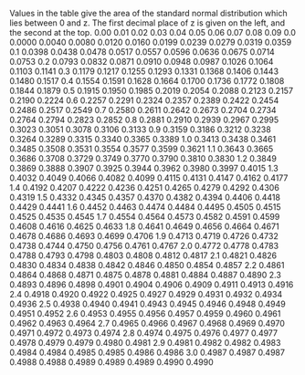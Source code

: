 Values in the table give the area of the standard normal distribution
which lies between 0 and z. The first decimal place of z is given on the
left, and the second at the top.
0.00
0.01
0.02
0.03
0.04
0.05
0.06
0.07
0.08
0.09
0.0
0.0000
0.0040
0.0080
0.0120
0.0160
0.0199
0.0239
0.0279
0.0319
0.0359
0.1
0.0398
0.0438
0.0478
0.0517
0.0557
0.0596
0.0636
0.0675
0.0714
0.0753
0.2
0.0793
0.0832
0.0871
0.0910
0.0948
0.0987
0.1026
0.1064
0.1103
0.1141
0.3
0.1179
0.1217
0.1255
0.1293
0.1331
0.1368
0.1406
0.1443
0.1480
0.1517
0.4
0.1554
0.1591
0.1628
0.1664
0.1700
0.1736
0.1772
0.1808
0.1844
0.1879
0.5
0.1915
0.1950
0.1985
0.2019
0.2054
0.2088
0.2123
0.2157
0.2190
0.2224
0.6
0.2257
0.2291
0.2324
0.2357
0.2389
0.2422
0.2454
0.2486
0.2517
0.2549
0.7
0.2580
0.2611
0.2642
0.2673
0.2704
0.2734
0.2764
0.2794
0.2823
0.2852
0.8
0.2881
0.2910
0.2939
0.2967
0.2995
0.3023
0.3051
0.3078
0.3106
0.3133
0.9
0.3159
0.3186
0.3212
0.3238
0.3264
0.3289
0.3315
0.3340
0.3365
0.3389
1.0
0.3413
0.3438
0.3461
0.3485
0.3508
0.3531
0.3554
0.3577
0.3599
0.3621
1.1
0.3643
0.3665
0.3686
0.3708
0.3729
0.3749
0.3770
0.3790
0.3810
0.3830
1.2
0.3849
0.3869
0.3888
0.3907
0.3925
0.3944
0.3962
0.3980
0.3997
0.4015
1.3
0.4032
0.4049
0.4066
0.4082
0.4099
0.4115
0.4131
0.4147
0.4162
0.4177
1.4
0.4192
0.4207
0.4222
0.4236
0.4251
0.4265
0.4279
0.4292
0.4306
0.4319
1.5
0.4332
0.4345
0.4357
0.4370
0.4382
0.4394
0.4406
0.4418
0.4429
0.4441
1.6
0.4452
0.4463
0.4474
0.4484
0.4495
0.4505
0.4515
0.4525
0.4535
0.4545
1.7
0.4554
0.4564
0.4573
0.4582
0.4591
0.4599
0.4608
0.4616
0.4625
0.4633
1.8
0.4641
0.4649
0.4656
0.4664
0.4671
0.4678
0.4686
0.4693
0.4699
0.4706
1.9
0.4713
0.4719
0.4726
0.4732
0.4738
0.4744
0.4750
0.4756
0.4761
0.4767
2.0
0.4772
0.4778
0.4783
0.4788
0.4793
0.4798
0.4803
0.4808
0.4812
0.4817
2.1
0.4821
0.4826
0.4830
0.4834
0.4838
0.4842
0.4846
0.4850
0.4854
0.4857
2.2
0.4861
0.4864
0.4868
0.4871
0.4875
0.4878
0.4881
0.4884
0.4887
0.4890
2.3
0.4893
0.4896
0.4898
0.4901
0.4904
0.4906
0.4909
0.4911
0.4913
0.4916
2.4
0.4918
0.4920
0.4922
0.4925
0.4927
0.4929
0.4931
0.4932
0.4934
0.4936
2.5
0.4938
0.4940
0.4941
0.4943
0.4945
0.4946
0.4948
0.4949
0.4951
0.4952
2.6
0.4953
0.4955
0.4956
0.4957
0.4959
0.4960
0.4961
0.4962
0.4963
0.4964
2.7
0.4965
0.4966
0.4967
0.4968
0.4969
0.4970
0.4971
0.4972
0.4973
0.4974
2.8
0.4974
0.4975
0.4976
0.4977
0.4977
0.4978
0.4979
0.4979
0.4980
0.4981
2.9
0.4981
0.4982
0.4982
0.4983
0.4984
0.4984
0.4985
0.4985
0.4986
0.4986
3.0
0.4987
0.4987
0.4987
0.4988
0.4988
0.4989
0.4989
0.4989
0.4990
0.4990
